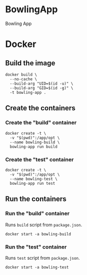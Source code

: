 # BowlingApp

Bowling App

# Docker

## Build the image

```shell
docker build \
  --no-cache \
  --build-arg "UID=$(id -u)" \
  --build-arg "GID=$(id -g)" \
  -t bowling-app .
```

## Create the containers

### Create the "build" container

```shell
docker create -t \
  -v "$(pwd)":/app/opt \
  --name bowling-build \
  bowling-app run build
```

### Create the "test" container

```shell
docker create -t \
  -v "$(pwd)":/app/opt \
  --name bowling-test \
  bowling-app run test
```

## Run the containers

### Run the "build" container

Runs `build` script from `package.json`.

```shell
docker start -a bowling-build
```

### Run the "test" container

Runs `test` script from `package.json`.

```shell
docker start -a bowling-test
```
